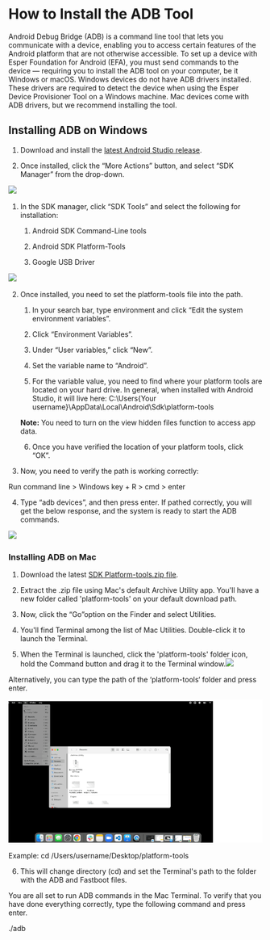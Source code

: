 # How to Install the ADB Tool 


Android Debug Bridge (ADB) is a command line tool that lets you communicate with a device, enabling you to access certain features of the Android platform that are not otherwise accessible. To set up a device with Esper Foundation for Android (EFA), you must send commands to the device — requiring you to install the ADB tool on your computer, be it Windows or macOS. Windows devices do not have ADB drivers installed. These drivers are required to detect the device when using the Esper Device Provisioner Tool on a Windows machine. Mac devices come with ADB drivers, but we recommend installing the tool.

## Installing ADB on Windows

1.  Download and install the [latest Android Studio release](https://developer.android.com/studio/?gclid=Cj0KCQjwlK-WBhDjARIsAO2sErQ3FhMhdHO-0UKUBK95BreC4H75i8aO59QfJ6YVUe7DxqC2YPVj59gaAo2JEALw_wcB&gclsrc=aw.ds).
    
2.  Once installed, click the “More Actions” button, and select “SDK Manager” from the drop-down.
    
![](https://lh3.googleusercontent.com/b9jczwKEEPmls1TsLkKIZlKG1amn0qYqNN7zYYn46OjcmQrkfK_aPAHyRpX1BuMvV4rHbhD1Fwy-PEWffuMNO0BMT9ccOZxzmTbmk-RuwfipoAlhOID_xDn-Lop9qLw2xaDffT4EpzZQ36_39g6_Qu0)

1.  In the SDK manager, click “SDK Tools” and select the following for installation:
    

    1.  Android SDK Command-Line tools
    
    2.  Android SDK Platform-Tools
    
    3.  Google USB Driver
    

![](https://lh4.googleusercontent.com/bXt0WK46VYAmA9Xnq6oYerzV_Dqy61VsEAI5XXXnXlzWoDzPzCefxHd-0TmRo4BZpKd-iGvTeHDezSkIsuyJqxuIAarRBVDLR1DnLxUp_brcYKkdcKYLBGulIbRKQ646ScoOFM7Ipx64gFKSgfj4WZU)

2.  Once installed, you need to set the platform-tools file into the path.
    

    1.  In your search bar, type environment and click “Edit the system environment variables”.
    
    2.  Click “Environment Variables”.
    
    3.  Under “User variables,” click “New”.
    
    4.  Set the variable name to “Android”.
    
    5.  For the variable value, you need to find where your platform tools are located on your hard drive. In general, when installed with Android Studio, it will live here: C:\Users\{Your username}\AppData\Local\Android\Sdk\platform-tools
    

    **Note:** You need to turn on the view hidden files function to access app data.

    6.  Once you have verified the location of your platform tools, click “OK”.
    

3.  Now, you need to verify the path is working correctly:
    

Run command line > Windows key + R > cmd > enter

4.  Type “adb devices”, and then press enter. If pathed correctly, you will get the below response, and the system is ready to start the ADB commands.
    

![](https://lh3.googleusercontent.com/4ri6PsVT1-IO4RdyhTHFFJ2wUutkBke4IaLazzK-WWhFL35dwnOVTTqUYmN2uTeNllNLDObM2NAhmUnIOkDFmT_-i7i_VSIZ0EDuxfw9DgBnl_7PL046DrlJoS2f7pXNVkIchiacYwHUuRrLAWUW0_0)

### Installing ADB on Mac

1.  Download the latest [SDK Platform-tools.zip file](https://dl.google.com/android/repository/platform-tools-latest-darwin.zip).
    
2.  Extract the .zip file using Mac's default Archive Utility app. You'll have a new folder called 'platform-tools' on your default download path.
    
3.  Now, click the “Go”option on the Finder and select Utilities.
    
4.  You'll find Terminal among the list of Mac Utilities. Double-click it to launch the Terminal.
    

  

5.  When the Terminal is launched, click the 'platform-tools' folder icon, hold the Command button and drag it to the Terminal window.![](https://lh5.googleusercontent.com/FWJjK2QgjbPnOXcNj365YFDmwzQuyWbVyTNL5LDhxkgebCQNKi48BDSa9oz4vQRcZmRCeTElc0fPijQGlHG-lTMQPghhAu2paaOWeaHNP8l6TD7zqdOdJSTH68Ws6Knb3P_gWGUdGT53p80PhKw-Ayk)
    

Alternatively, you can type the path of the ‘platform-tools‘ folder and press enter.

![](./images/adb/ADBMethod2.gif)

Example: cd /Users/username/Desktop/platform-tools

6.  This will change directory (cd) and set the Terminal's path to the folder with the ADB and Fastboot files.
    

You are all set to run ADB commands in the Mac Terminal. To verify that you have done everything correctly, type the following command and press enter.

./adb
